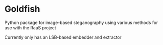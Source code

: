 # Goldfish

Python package for image-based steganography using various methods
for use with the RaaS project

Currently only has an LSB-based embedder and extractor
